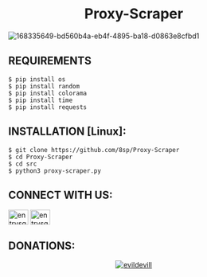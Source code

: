 <h1 align="center">Proxy-Scraper</h1>



![168335649-bd560b4a-eb4f-4895-ba18-d0863e8cfbd1](https://user-images.githubusercontent.com/88463490/169566032-669c5131-96c2-4edd-92b2-c96dba0722b3.png)

## REQUIREMENTS

```
$ pip install os
$ pip install random
$ pip install colorama
$ pip install time
$ pip install requests
```
## INSTALLATION [Linux]:
```
$ git clone https://github.com/8sp/Proxy-Scraper
$ cd Proxy-Scraper
$ cd src
$ python3 proxy-scraper.py
```
## CONNECT WITH US:

<a href="https://instagram.com/entrysquad" target="blank"><img align="center" src="https://raw.githubusercontent.com/rahuldkjain/github-profile-readme-generator/master/src/images/icons/Social/instagram.svg" alt="entrysquad" height="30" width="40" /></a>
<a href="https://t.me/overexcited" target="blank"><img align="center" src="https://upload.wikimedia.org/wikipedia/commons/8/82/Telegram_logo.svg" alt="entrysquad" height="30" width="40" /></a></a>
## DONATIONS:

<p align="center">
<a href="https://www.paypal.me/donate2null"><img title="evildevill" src="https://camo.githubusercontent.com/ae8af018f80649f3d379eb23dbf59acceaffa24e/68747470733a2f2f6c69626572617061792e636f6d2f6173736574732f776964676574732f646f6e6174652e737667"></a>
</p>



